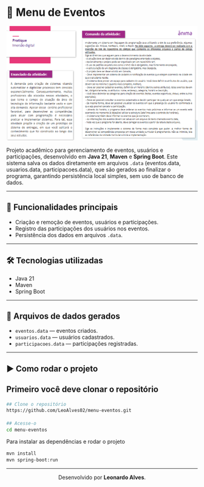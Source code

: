 # 📅 Menu de Eventos

<img src="images/1.PNG" alt="Enunciado da atividade." width="600" height="300"/>

Projeto acadêmico para gerenciamento de eventos, usuários e participações, desenvolvido em **Java 21**, **Maven** e **Spring Boot**. Este sistema salva os dados diretamente em arquivos `.data` (eventos.data, usuarios.data, participacoes.data), que são gerados ao finalizar o programa, garantindo persistência local simples, sem uso de banco de dados.

---

## 🚀 Funcionalidades principais
- Criação e remoção de eventos, usuários e participações.  
- Registro das participações dos usuários nos eventos.  
- Persistência dos dados em arquivos `.data`.

---

## 🛠 Tecnologias utilizadas

- Java 21  
- Maven  
- Spring Boot

---

## 💾 Arquivos de dados gerados

- `eventos.data` — eventos criados.  
- `usuarios.data` — usuários cadastrados.  
- `participacoes.data` — participações registradas.

---

## ▶️ Como rodar o projeto

## Primeiro você deve clonar o repositório

```bash
## Clone o repositório
https://github.com/LeoAlves02/menu-eventos.git

## Acesse-o
cd menu-eventos
```

Para instalar as dependências e rodar o projeto

```bash
mvn install
mvn spring-boot:run
```
---
<p align="center">Desenvolvido por <strong>Leonardo Alves</strong>.</p>

